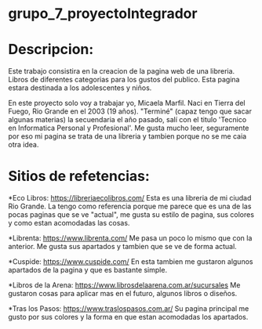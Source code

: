 # grupo_7_proyectoIntegrador
<h1>Descripcion: </h1> Este trabajo consistira en la creacion de la pagina web de una libreria. Libros de diferentes categorias para los gustos del publico.
Esta pagina estara destinada a los adolescentes y niños.

En este proyecto solo voy a trabajar yo, Micaela Marfil.
Naci en Tierra del Fuego, Rio Grande en el 2003 (19 años). "Terminé" (capaz tengo que sacar algunas materias) la secuendaria el año pasado, salí con el titulo 'Tecnico en Informatica Personal y Profesional'.
Me gusta mucho leer, seguramente por eso mi pagina se trata de una libreria y tambien porque no se me caia otra idea.



<h1> Sitios de refetencias: </h1>

*Eco Libros: https://libreriaecolibros.com/
Esta es una libreria de mi ciudad Rio Grande. La tengo como referencia porque me parece que es una de las pocas paginas que se ve "actual", me gusta su estilo de pagina, sus colores y como estan acomodadas las cosas.

*Librenta: https://www.librenta.com/
Me pasa un poco lo mismo que con la anterior. Me gusta sus apartados y tambien que se ve de forma actual.

*Cuspide: https://www.cuspide.com/
En esta tambien me gustaron algunos apartados de la pagina y que es bastante simple.

*Libros de la Arena: https://www.librosdelaarena.com.ar/sucursales
Me gustaron cosas para aplicar mas en el futuro, algunos libros o diseños.

*Tras los Pasos: https://www.traslospasos.com.ar/
Su pagina principal me gusto por sus colores y la forma en que estan acomodadas los apartados.
